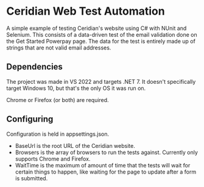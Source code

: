 # Ceridian Web Test Automation

A simple example of testing Ceridian's website using C# with NUnit and Selenium. This consists of a data-driven test of the email validation done on the Get Started Powerpay page. The data for the test is entirely made up of strings that are not valid email addresses.

## Dependencies

The project was made in VS 2022 and targets .NET 7. It doesn't specifically target Windows 10, but that's the only OS it was run on.

Chrome or Firefox (or both) are required.

## Configuring

Configuration is held in appsettings.json.

- BaseUrl is the root URL of the Ceridian website.
- Browsers is the array of browsers to run the tests against. Currently only supports Chrome and Firefox.
- WaitTime is the maximum of amount of time that the tests will wait for certain things to happen, like waiting for the page to update after a form is submitted.
